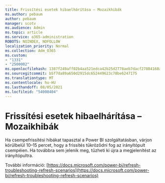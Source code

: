 ```yaml
---
title: Frissítési esetek hibaelhárítása – Mozaikhibák
ms.author: pebaum
author: pebaum
manager: scotv
ms.audience: Admin
ms.topic: article
ms.service: o365-administration
ROBOTS: NOINDEX, NOFOLLOW
localization_priority: Normal
ms.collection: Adm_O365
ms.custom:
- "1331"
- "2500002"
ms.openlocfilehash: 1387f249aff02b4aa521edca42b25d2778aeb7dacf27884160ae3a252959f6c9
ms.sourcegitcommit: b5f7da89a650d2915dc652449623c78be6247175
ms.translationtype: MT
ms.contentlocale: hu-HU
ms.lasthandoff: 08/05/2021
ms.locfileid: "54008404"
---
```

# <a name="troubleshooting-refresh-scenarios---tile-errors"></a>Frissítési esetek hibaelhárítása – Mozaikhibák

Ha csempefrissítési hibákat tapasztal a Power BI szolgáltatásban, várjon körülbelül 10–15 percet, hogy a frissítés tükröződni fog az irányítópult csempéien. Ha továbbra sem jelenik meg, tűzheti ki újra a megjelenítést az irányítópultra.

További információ: [https://docs.microsoft.com/power-bi/refresh-troubleshooting-refresh-scenarios](https://docs.microsoft.com/power-bi/refresh-troubleshooting-refresh-scenarios)
